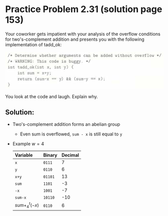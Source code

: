 # Practice Problem 2.31 (solution page 153)
Your coworker gets impatient with your analysis of the overflow conditions for two's-complement addition and presents you with the following implementation of tadd_ok:

![](images/2.31.jpg)

You look at the code and laugh. Explain why.

## Solution:
- Two's-complement addition forms an abelian group
    - Even sum is overflowed, `sum - x` is still equal to `y`

- Example $w = 4$

    |Variable|Binary|Decimal|
    |-|-|-|
    |`x`|`0111`|7|
    |`y`|`0110`|6|
    |`x+y`|`01101`|13|
    |`sum`|`1101`|-3|
    |`-x`|`1001`|-7|
    |`sum-x`|`10110`|-10|
    |$sum+_4^t(-x)$|`0110`|6|